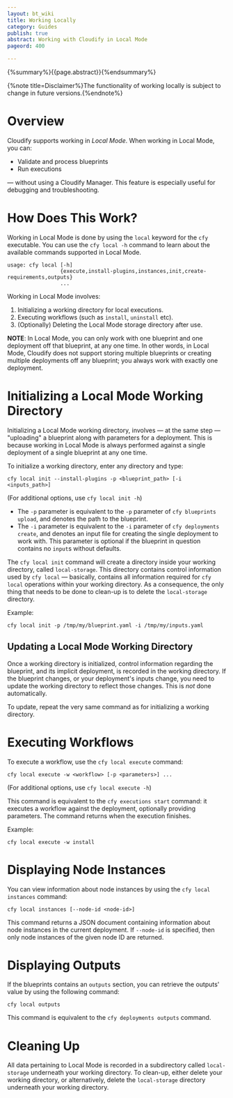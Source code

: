 ```yaml
---
layout: bt_wiki
title: Working Locally
category: Guides
publish: true
abstract: Working with Cloudify in Local Mode
pageord: 400

---
```

{%summary%}{{page.abstract}}{%endsummary%}

{%note title=Disclaimer%}The functionality of working locally is subject to change in future versions.{%endnote%}

# Overview

Cloudify supports working in *Local Mode*. When working in Local Mode, you can:

* Validate and process blueprints
* Run executions

— without using a Cloudify Manager. This feature is especially useful for debugging and troubleshooting.

# How Does This Work?

Working in Local Mode is done by using the `local` keyword for the `cfy` executable. You can use the `cfy local -h` command to learn about
the available commands supported in Local Mode.

```
usage: cfy local [-h]
                 {execute,install-plugins,instances,init,create-requirements,outputs}
                 ...
```

Working in Local Mode involves:

1. Initializing a working directory for local executions.
2. Executing workflows (such as `install`, `uninstall` etc).
3. (Optionally) Deleting the Local Mode storage directory after use.

**NOTE**: In Local Mode, you can only work with one blueprint and one deployment off that blueprint, at any one time. In other words,
in Local Mode, Cloudify does not support storing multiple blueprints or creating multiple deployments off any blueprint; you always
work with exactly one deployment.

# Initializing a Local Mode Working Directory

Initializing a Local Mode working directory, involves — at the same step — "uploading" a blueprint along with parameters
for a deployment. This is because working in Local Mode is always performed against a single deployment of a single blueprint at any
one time.

To initialize a working directory, enter any directory and type:

```
cfy local init --install-plugins -p <blueprint_path> [-i <inputs_path>]
```

(For additional options, use `cfy local init -h`)

* The `-p` parameter is equivalent to the `-p` parameter of `cfy blueprints upload`, and denotes the path to the blueprint.
* The `-i` parameter is equivalent to the `-i` parameter of `cfy deployments create`, and denotes an input file for creating the single
deployment to work with. This parameter is optional if the blueprint in question contains no `input`s without defaults. 

The `cfy local init` command will create a directory inside your working directory, called `local-storage`. This directory contains
control information used by `cfy local` — basically, contains all information required for `cfy local` operations within your working
directory. As a consequence, the only thing that needs to be done to clean-up is to delete the `local-storage` directory.

Example:

```
cfy local init -p /tmp/my/blueprint.yaml -i /tmp/my/inputs.yaml
```

## Updating a Local Mode Working Directory

Once a working directory is initialized, control information regarding the blueprint, and its implicit deployment, is recorded in the working
directory. If the blueprint changes, or your deployment's inputs change, you need to update the working directory to reflect those changes. This is
*not* done automatically.

To update, repeat the very same command as for initializing a working directory.

# Executing Workflows

To execute a workflow, use the `cfy local execute` command:

```
cfy local execute -w <workflow> [-p <parameters>] ...
```

(For additional options, use `cfy local execute -h`)

This command is equivalent to the `cfy executions start` command: it executes a workflow against the deployment, optionally providing
parameters. The command returns when the execution finishes.

Example:

```
cfy local execute -w install
```

# Displaying Node Instances

You can view information about node instances by using the `cfy local instances` command:

```
cfy local instances [--node-id <node-id>]
```

This command returns a JSON document containing information about node instances in the current deployment. If 
`--node-id` is specified, then only node instances of the given node ID are returned. 

# Displaying Outputs

If the blueprints contains an `outputs` section, you can retrieve the outputs' value by using the following command:

```
cfy local outputs
```

This command is equivalent to the `cfy deployments outputs` command.

# Cleaning Up

All data pertaining to Local Mode is recorded in a subdirectory called `local-storage` underneath your working directory. To clean-up,
either delete your working directory, or alternatively, delete the `local-storage` directory underneath your working directory. 
